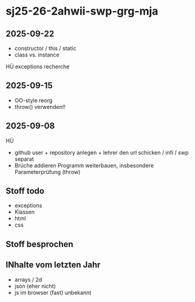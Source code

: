 # sj25-26-2ahwii-swp-grg-mja

## 2025-09-22

- constructor / this / static
- class vs. instance

HÜ exceptions recherche

## 2025-09-15

- OO-style reorg
- throw() verwenden!!

## 2025-09-08

HÜ

- github user + repository anlegen + lehrer den url schicken / infi / swp separat
- Brüche addieren Programm weiterbauen, insbesondere Parameterprüfung (throw)

## Stoff todo

- exceptions
- Klassen
- html
- css

## Stoff besprochen

## INhalte vom letzten Jahr

- arrays / 2d
- json (eher nicht)
- js  im browser (fast) unbekannt
